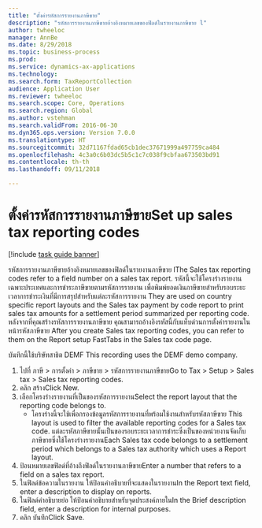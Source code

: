```yaml
--- 
title: "ตั้งค่ารหัสการรายงานภาษีขาย"
description: "รหัสการรายงานภาษีขายอ้างอิงหมายเลขของฟิลด์ในรายงานภาษีขาย l"
author: twheeloc
manager: AnnBe
ms.date: 8/29/2018
ms.topic: business-process
ms.prod: 
ms.service: dynamics-ax-applications
ms.technology: 
ms.search.form: TaxReportCollection
audience: Application User
ms.reviewer: twheeloc
ms.search.scope: Core, Operations
ms.search.region: Global
ms.author: vstehman
ms.search.validFrom: 2016-06-30
ms.dyn365.ops.version: Version 7.0.0
ms.translationtype: HT
ms.sourcegitcommit: 32d71167fdad65cb1dec37671999a497759ca484
ms.openlocfilehash: 4c3a0c6b03dc5b5c1c7c038f9cbfaa673503bd91
ms.contentlocale: th-th
ms.lasthandoff: 09/11/2018

---
```

# <a name="set-up-sales-tax-reporting-codes"></a><span data-ttu-id="e3b36-103">ตั้งค่ารหัสการรายงานภาษีขาย</span><span class="sxs-lookup"><span data-stu-id="e3b36-103">Set up sales tax reporting codes</span></span>

[!include [task guide banner](../../includes/task-guide-banner.md)]

<span data-ttu-id="e3b36-104">รหัสการรายงานภาษีขายอ้างอิงหมายเลขของฟิลด์ในรายงานภาษีขาย l</span><span class="sxs-lookup"><span data-stu-id="e3b36-104">The Sales tax reporting codes refer to a field number on a sales tax report.</span></span> <span data-ttu-id="e3b36-105">รหัสนี้จะใช้โครงร่างรายงานเฉพาะประเทศและการชำระภาษีขายตามรหัสการรายงาน เพื่อพิมพ์ยอดเงินภาษีขายสำหรับรอบระยะเวลาการชำระเงินที่มีการสรุปสำหรับแต่ละรหัสการรายงาน </span><span class="sxs-lookup"><span data-stu-id="e3b36-105">They are used on country specific report layouts and the Sales tax payment by code report to print sales tax amounts for a settlement period summarized per reporting code.</span></span> <span data-ttu-id="e3b36-106">หลังจากที่คุณสร้างรหัสการรายงานภาษีขาย คุณสามารถอ้างอิงรหัสนี้กับแท็บด่วนการตั้งค่ารายงานในหน้ารหัสภาษีขาย </span><span class="sxs-lookup"><span data-stu-id="e3b36-106">After you create Sales tax reporting codes, you can refer to them on the Report setup FastTabs in the Sales tax code page.</span></span> 

<span data-ttu-id="e3b36-107">บันทึกนี้ใช้บริษัทสาธิต DEMF </span><span class="sxs-lookup"><span data-stu-id="e3b36-107">This recording uses the DEMF demo company.</span></span>



1. <span data-ttu-id="e3b36-108">ไปที่ ภาษี > การตั้งค่า > ภาษีขาย > รหัสการรายงานภาษีขาย</span><span class="sxs-lookup"><span data-stu-id="e3b36-108">Go to Tax > Setup > Sales tax > Sales tax reporting codes.</span></span>
2. <span data-ttu-id="e3b36-109">คลิก สร้าง</span><span class="sxs-lookup"><span data-stu-id="e3b36-109">Click New.</span></span>
3. <span data-ttu-id="e3b36-110">เลือกโครงร่างรายงานที่เป็นของรหัสการรายงาน</span><span class="sxs-lookup"><span data-stu-id="e3b36-110">Select the report layout that the reporting code belongs to.</span></span>
    * <span data-ttu-id="e3b36-111">โครงร่างนี้จะใช้เพื่อกรองข้อมูลรหัสการรายงานที่พร้อมใช้งานสำหรับรหัสภาษีขาย </span><span class="sxs-lookup"><span data-stu-id="e3b36-111">This layout is used to filter the available reporting codes for a Sales tax code.</span></span> <span data-ttu-id="e3b36-112">แต่ละรหัสภาษีขายนั้นเป็นของรอบระยะเวลาการชำระซึ่งเป็นของหน่วยงานจัดเก็บภาษีขายซึ่งใช้โครงร่างรายงาน</span><span class="sxs-lookup"><span data-stu-id="e3b36-112">Each Sales tax code belongs to a settlement period which belongs to a Sales tax authority which uses a Report layout.</span></span>  
4. <span data-ttu-id="e3b36-113">ป้อนหมายเลขฟิลด์ที่อ้างถึงฟิลด์ในรายงานภาษีขาย</span><span class="sxs-lookup"><span data-stu-id="e3b36-113">Enter a number that refers to a field on a sales tax report.</span></span>
5. <span data-ttu-id="e3b36-114">ในฟิลด์ข้อความในรายงาน ให้ป้อนคำอธิบายที่จะแสดงในรายงาน</span><span class="sxs-lookup"><span data-stu-id="e3b36-114">In the Report text field, enter a description to display on reports.</span></span>
6. <span data-ttu-id="e3b36-115">ในฟิลด์คำอธิบายย่อ ให้ป้อนคำอธิบายสำหรับจุดประสงค์ภายใน</span><span class="sxs-lookup"><span data-stu-id="e3b36-115">In the Brief description field, enter a description for internal purposes.</span></span>
7. <span data-ttu-id="e3b36-116">คลิก บันทึก</span><span class="sxs-lookup"><span data-stu-id="e3b36-116">Click Save.</span></span>


